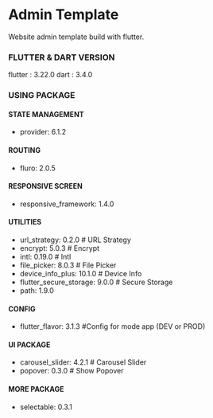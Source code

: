 # Admin Template

Website admin template build with flutter.

### FLUTTER & DART VERSION
flutter : 3.22.0
dart : 3.4.0

### USING PACKAGE

#### STATE MANAGEMENT
- provider: 6.1.2

#### ROUTING
- fluro: 2.0.5

#### RESPONSIVE SCREEN
- responsive_framework: 1.4.0

#### UTILITIES
- url_strategy: 0.2.0 # URL Strategy
- encrypt: 5.0.3 # Encrypt
- intl: 0.19.0 # Intl
- file_picker: 8.0.3 # File Picker
- device_info_plus: 10.1.0 # Device Info
- flutter_secure_storage: 9.0.0 # Secure Storage
- path: 1.9.0

#### CONFIG
- flutter_flavor: 3.1.3 #Config for mode app (DEV or PROD)

#### UI PACKAGE
- carousel_slider: 4.2.1 # Carousel Slider
- popover: 0.3.0 # Show Popover

#### MORE PACKAGE
- selectable: 0.3.1
